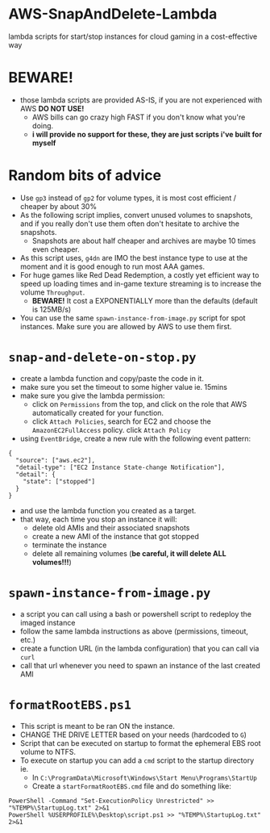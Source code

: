 # AWS-SnapAndDelete-Lambda
lambda scripts for start/stop instances for cloud gaming in a cost-effective way

# BEWARE!
- those lambda scripts are provided AS-IS, if you are not experienced with AWS **DO NOT USE!**
  - AWS bills can go crazy high FAST if you don't know what you're doing.
  - **i will provide no support for these, they are just scripts i've built for myself**

# Random bits of advice
- Use `gp3` instead of `gp2` for volume types, it is most cost efficient / cheaper by about 30%
- As the following script implies, convert unused volumes to snapshots, and if you really don't use them often don't hesitate to archive the snapshots.
    - Snapshots are about half cheaper and archives are maybe 10 times even cheaper.
- As this script uses, `g4dn` are IMO the best instance type to use at the moment and it is good enough to run most AAA games.
- For huge games like Red Dead Redemption, a costly yet efficient way to speed up loading times and in-game texture streaming is to increase the volume `Throughput`.
    - **BEWARE!** It cost a EXPONENTIALLY more than the defaults (default is 125MB/s) 
- You can use the same `spawn-instance-from-image.py` script for spot instances. Make sure you are allowed by AWS to use them first.

# `snap-and-delete-on-stop.py`
- create a lambda function and copy/paste the code in it.
- make sure you set the timeout to some higher value ie. 15mins
- make sure you give the lambda permission:
  - click on `Permissions` from the top, and click on the role that AWS automatically created for your function.
  - click `Attach Policies`, search for EC2 and choose the `AmazonEC2FullAccess` policy. click `Attach Policy`
- using `EventBridge`, create a new rule with the following event pattern:

```
{
  "source": ["aws.ec2"],
  "detail-type": ["EC2 Instance State-change Notification"],
  "detail": {
    "state": ["stopped"]
  }
}
```

- and use the lambda function you created as a target.
- that way, each time you stop an instance it will:
  - delete old AMIs and their associated snapshots
  - create a new AMI of the instance that got stopped
  - terminate the instance
  - delete all remaining volumes (**be careful, it will delete ALL volumes!!!**)

# `spawn-instance-from-image.py`
- a script you can call using a bash or powershell script to redeploy the imaged instance
- follow the same lambda instructions as above (permissions, timeout, etc.)
- create a function URL (in the lambda configuration) that you can call via `curl`
- call that url whenever you need to spawn an instance of the last created AMI

# `formatRootEBS.ps1`
- This script is meant to be ran ON the instance.
- CHANGE THE DRIVE LETTER based on your needs (hardcoded to `G`)
- Script that can be executed on startup to format the ephemeral EBS root volume to NTFS.
- To execute on startup you can add a `cmd` script to the startup directory ie.
    - In `C:\ProgramData\Microsoft\Windows\Start Menu\Programs\StartUp`
    - Create a `startFormatRootEBS.cmd` file and do something like:
```
PowerShell -Command "Set-ExecutionPolicy Unrestricted" >> "%TEMP%\StartupLog.txt" 2>&1
PowerShell %USERPROFILE%\Desktop\script.ps1 >> "%TEMP%\StartupLog.txt" 2>&1
```
